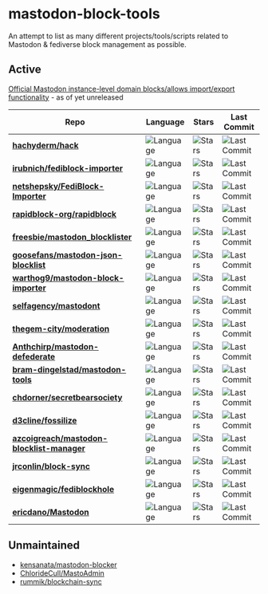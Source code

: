 # mastodon-block-tools
An attempt to list as many different projects/tools/scripts related to Mastodon & fediverse block management as possible. 

## Active

[Official Mastodon instance-level domain blocks/allows import/export functionality](https://github.com/mastodon/mastodon/pull/20597) - as of yet unreleased

| Repo | Language | Stars | Last Commit |
| ---- | -------- | ----- | ----------- |
| **[hachyderm/hack](https://github.com/hachyderm/hack)** | ![Language](https://img.shields.io/github/languages/top/hachyderm/hack?style=for-the-badge) | ![Stars](https://img.shields.io/github/stars/hachyderm/hack?style=for-the-badge) | ![Last Commit](https://img.shields.io/github/last-commit/hachyderm/hack?style=for-the-badge) |
| **[irubnich/fediblock-importer](https://github.com/irubnich/fediblock-importer)** | ![Language](https://img.shields.io/github/languages/top/irubnich/fediblock-importer?style=for-the-badge) | ![Stars](https://img.shields.io/github/stars/irubnich/fediblock-importer?style=for-the-badge) | ![Last Commit](https://img.shields.io/github/last-commit/irubnich/fediblock-importer?style=for-the-badge) |
| **[netshepsky/FediBlock-Importer](https://github.com/netshepsky/FediBlock-Importer)** | ![Language](https://img.shields.io/github/languages/top/netshepsky/FediBlock-Importer?style=for-the-badge) | ![Stars](https://img.shields.io/github/stars/netshepsky/FediBlock-Importer?style=for-the-badge) | ![Last Commit](https://img.shields.io/github/last-commit/netshepsky/FediBlock-Importer?style=for-the-badge) |
| **[rapidblock-org/rapidblock](https://github.com/rapidblock-org/rapidblock)** | ![Language](https://img.shields.io/github/languages/top/rapidblock-org/rapidblock?style=for-the-badge) | ![Stars](https://img.shields.io/github/stars/rapidblock-org/rapidblock?style=for-the-badge) | ![Last Commit](https://img.shields.io/github/last-commit/rapidblock-org/rapidblock?style=for-the-badge) |
| **[freesbie/mastodon_blocklister](https://github.com/freesbie/mastodon_blocklister)** | ![Language](https://img.shields.io/github/languages/top/freesbie/mastodon_blocklister?style=for-the-badge) | ![Stars](https://img.shields.io/github/stars/freesbie/mastodon_blocklister?style=for-the-badge) | ![Last Commit](https://img.shields.io/github/last-commit/freesbie/mastodon_blocklister?style=for-the-badge) |
| **[goosefans/mastodon-json-blocklist](https://github.com/goosefans/mastodon-json-blocklist)** | ![Language](https://img.shields.io/github/languages/top/goosefans/mastodon-json-blocklist?style=for-the-badge) | ![Stars](https://img.shields.io/github/stars/goosefans/mastodon-json-blocklist?style=for-the-badge) | ![Last Commit](https://img.shields.io/github/last-commit/goosefans/mastodon-json-blocklist?style=for-the-badge) |
| **[warthog9/mastodon-block-importer](https://github.com/warthog9/mastodon-block-importer)** | ![Language](https://img.shields.io/github/languages/top/warthog9/mastodon-block-importer?style=for-the-badge) | ![Stars](https://img.shields.io/github/stars/warthog9/mastodon-block-importer?style=for-the-badge) | ![Last Commit](https://img.shields.io/github/last-commit/warthog9/mastodon-block-importer?style=for-the-badge) |
| **[selfagency/mastodont](https://github.com/selfagency/mastodont)** | ![Language](https://img.shields.io/github/languages/top/selfagency/mastodont?style=for-the-badge) | ![Stars](https://img.shields.io/github/stars/selfagency/mastodont?style=for-the-badge) | ![Last Commit](https://img.shields.io/github/last-commit/selfagency/mastodont?style=for-the-badge) |
| **[thegem-city/moderation](https://github.com/thegem-city/moderation)** | ![Language](https://img.shields.io/github/languages/top/thegem-city/moderation?style=for-the-badge) | ![Stars](https://img.shields.io/github/stars/thegem-city/moderation?style=for-the-badge) | ![Last Commit](https://img.shields.io/github/last-commit/thegem-city/moderation?style=for-the-badge) |
| **[Anthchirp/mastodon-defederate](https://github.com/Anthchirp/mastodon-defederate)** | ![Language](https://img.shields.io/github/languages/top/Anthchirp/mastodon-defederate?style=for-the-badge) | ![Stars](https://img.shields.io/github/stars/Anthchirp/mastodon-defederate?style=for-the-badge) | ![Last Commit](https://img.shields.io/github/last-commit/Anthchirp/mastodon-defederate?style=for-the-badge) |
| **[bram-dingelstad/mastodon-tools](https://github.com/bram-dingelstad/mastodon-tools)** | ![Language](https://img.shields.io/github/languages/top/bram-dingelstad/mastodon-tools?style=for-the-badge) | ![Stars](https://img.shields.io/github/stars/bram-dingelstad/mastodon-tools?style=for-the-badge) | ![Last Commit](https://img.shields.io/github/last-commit/bram-dingelstad/mastodon-tools?style=for-the-badge) |
| **[chdorner/secretbearsociety](https://github.com/chdorner/secretbearsociety)** | ![Language](https://img.shields.io/github/languages/top/chdorner/secretbearsociety?style=for-the-badge) | ![Stars](https://img.shields.io/github/stars/chdorner/secretbearsociety?style=for-the-badge) | ![Last Commit](https://img.shields.io/github/last-commit/chdorner/secretbearsociety?style=for-the-badge) |
| **[d3cline/fossilize](https://github.com/d3cline/fossilize)** | ![Language](https://img.shields.io/github/languages/top/d3cline/fossilize?style=for-the-badge) | ![Stars](https://img.shields.io/github/stars/d3cline/fossilize?style=for-the-badge) | ![Last Commit](https://img.shields.io/github/last-commit/d3cline/fossilize?style=for-the-badge) |
| **[azcoigreach/mastodon-blocklist-manager](https://github.com/azcoigreach/mastodon-blocklist-manager)** | ![Language](https://img.shields.io/github/languages/top/azcoigreach/mastodon-blocklist-manager?style=for-the-badge) | ![Stars](https://img.shields.io/github/stars/azcoigreach/mastodon-blocklist-manager?style=for-the-badge) | ![Last Commit](https://img.shields.io/github/last-commit/azcoigreach/mastodon-blocklist-manager?style=for-the-badge) |
| **[jrconlin/block-sync](https://github.com/jrconlin/block-sync)** | ![Language](https://img.shields.io/github/languages/top/jrconlin/block-sync?style=for-the-badge) | ![Stars](https://img.shields.io/github/stars/jrconlin/block-sync?style=for-the-badge) | ![Last Commit](https://img.shields.io/github/last-commit/jrconlin/block-sync?style=for-the-badge) |
| **[eigenmagic/fediblockhole](https://github.com/eigenmagic/fediblockhole)** | ![Language](https://img.shields.io/github/languages/top/eigenmagic/fediblockhole?style=for-the-badge) | ![Stars](https://img.shields.io/github/stars/eigenmagic/fediblockhole?style=for-the-badge) | ![Last Commit](https://img.shields.io/github/last-commit/eigenmagic/fediblockhole?style=for-the-badge) |
| **[ericdano/Mastodon](https://github.com/ericdano/Mastodon)** | ![Language](https://img.shields.io/github/languages/top/ericdano/Mastodon?style=for-the-badge) | ![Stars](https://img.shields.io/github/stars/ericdano/Mastodon?style=for-the-badge) | ![Last Commit](https://img.shields.io/github/last-commit/ericdano/Mastodon?style=for-the-badge) |


## Unmaintained

* [kensanata/mastodon-blocker](https://github.com/kensanata/mastodon-blocker)
* [ChlorideCull/MastoAdmin](https://github.com/ChlorideCull/MastoAdmin)
* [rummik/blockchain-sync](https://github.com/rummik/blockchain-sync)

